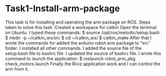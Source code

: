 # Task1-Install-arm-package
This task is for installing and operating the arm package on ROS.
Steps taken to solve this task:
Created a workspace for catkin
Open the terminal on Ubuntu.
I typed these commands:
$ source /opt/ros/melodic/setup.bash
$ mkdir -p ~/catkin_ws/src
$ cd ~/catkin_ws/
$ catkin_make
After that I wrote the commands for added the arduino robot arm package to “src” folder.
I installed all other commands.
I added the source file of the setup.bash file to bashrc file.
I updated the source of bashrc file.
I wrote this command to launch the application: $ roslaunch robot_arm_pkg check_motors.launch
Finally the Riviz application work and I can control the arm from it.
